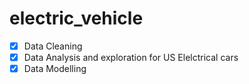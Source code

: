 # electric_vehicle

 - [x] Data Cleaning
 - [x] Data Analysis and exploration for US Elelctrical cars 
 - [x] Data Modelling
